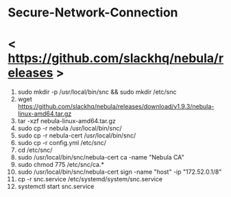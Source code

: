 # Secure-Network-Connection
# < https://github.com/slackhq/nebula/releases >
1. sudo mkdir -p /usr/local/bin/snc && sudo mkdir /etc/snc
2. wget https://github.com/slackhq/nebula/releases/download/v1.9.3/nebula-linux-amd64.tar.gz
3. tar -xzf nebula-linux-amd64.tar.gz
4. sudo cp -r  nebula /usr/local/bin/snc/
6. sudo cp -r  nebula-cert /usr/local/bin/snc/
7. sudo cp -r  config.yml  /etc/snc/
8. cd /etc/snc/
9. sudo /usr/local/bin/snc/nebula-cert ca -name "Nebula CA"
11. sudo chmod 775 /etc/snc/ca.* 
13. sudo /usr/local/bin/snc/nebula-cert sign -name "host" -ip "172.52.0.1/8"
14. cp -r snc.service /etc/systemd/system/snc.service
15. systemctl start snc.service
